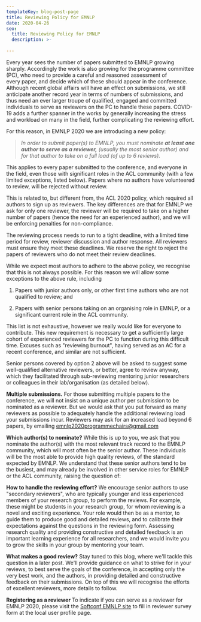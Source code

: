 ```yaml
---
templateKey: blog-post-page
title: Reviewing Policy for EMNLP
date: 2020-04-26
seo:
  title: Reviewing Policy for EMNLP
  description: >- 
    
---
```


Every year sees the number of papers submitted to EMNLP growing sharply.
Accordingly the work is also growing for the programme committee (PC),
who need to provide a careful and reasoned assessment of every paper,
and decide which of these should appear in the conference. Although
recent global affairs will have an effect on submissions, we still
anticipate another record year in terms of numbers of submissions, and
thus need an ever larger troupe of qualified, engaged and committed
individuals to serve as reviewers on the PC to handle these papers.
COVID-19 adds a further spanner in the works by generally increasing the
stress and workload on many in the field, further complicating the
reviewing effort.

For this reason, in EMNLP 2020 we are introducing a new policy:

> _In order to submit paper(s) to EMNLP, you must nominate **at least
> one author to serve as a reviewer,** (usually the most senior author)
> and for that author to take on a full load (of up to 6 reviews)._

This applies to every paper submitted to the conference, and everyone in
the field, even those with significant roles in the ACL community (with
a few limited exceptions, listed below). Papers where no authors have
volunteered to review, will be rejected without review.

This is related to, but different from, the ACL 2020 policy, which
required all authors to sign up as reviewers. The key differences are
that for EMNLP we ask for only one reviewer, the reviewer will be
required to take on a higher number of papers (hence the need for an
experienced author), and we will be enforcing penalties for
non-compliance.

The reviewing process needs to run to a tight deadline, with a limited
time period for review, reviewer discussion and author response. All
reviewers must ensure they meet these deadlines. We reserve the right to
reject the papers of reviewers who do not meet their review deadlines.

While we expect most authors to adhere to the above policy, we recognise
that this is not always possible. For this reason we will allow some
exceptions to the above rule, including

1.  Papers with junior authors only, or other first time authors who are
    not qualified to review; and

2.  Papers with senior persons taking on an organising role in EMNLP, or
    a significant current role in the ACL community.

This list is not exhaustive, however we really would like for everyone
to contribute. This new requirement is necessary to get a sufficiently
large cohort of experienced reviewers for the PC to function during this
difficult time. Excuses such as "reviewing burnout", having served as an
AC for a recent conference, and similar are not sufficient.

Senior persons covered by option 2 above will be asked to suggest some
well-qualified alternative reviewers, or better, agree to review anyway,
which they facilitated through sub-reviewing mentoring junior
researchers or colleagues in their lab/organisation (as detailed below).

**Multiple submissions.** For those submitting multiple papers to the
conference, we will not insist on a unique author per submission to be
nominated as a reviewer. But we would ask that you put forward as many
reviewers as possible to adequately handle the additional reviewing load
your submissions incur. Reviewers may ask for an increased load beyond 6
papers, by emailing
[emnlp2020programmechairs@gmail.com](mailto:emnlp2020programmechairs@gmail.com)

**Which author(s) to nominate?** While this is up to you, we ask that
you nominate the author(s) with the most relevant track record to the
EMNLP community, which will most often be the senior author. These
individuals will be the most able to provide high quality reviews, of
the standard expected by EMNLP. We understand that these senior authors
tend to be the busiest, and may already be involved in other service
roles for EMNLP or the ACL community, raising the question of:

**How to handle the reviewing effort?** We encourage senior authors to
use "secondary reviewers", who are typically younger and less
experienced members of your research group, to perform the reviews. For
example, these might be students in your research group, for whom
reviewing is a novel and exciting experience. Your role would then be as
a mentor, to guide them to produce good and detailed reviews, and to
calibrate their expectations against the questions in the reviewing
form. Assessing research quality and providing constructive and detailed
feedback is an important learning experience for all researchers, and we
would invite you to grow the skills in your group by mentoring your
team.

**What makes a good review?** Stay tuned to this blog, where we'll
tackle this question in a later post. We'll provide guidance on what to
strive for in your reviews, to best serve the goals of the conference,
in accepting only the very best work, and the authors, in providing
detailed and constructive feedback on their submissions. On top of this
we will recognise the efforts of excellent reviewers, more details to
follow.

**Registering as a reviewer** To indicate if you can serve as a reviewer for EMNLP 2020, please visit the [Softconf EMNLP site](https://www.softconf.com/emnlp2020/papers/user/scmd.cgi?scmd=updateProfile) to fill in reviewer survey form at the local user profile page.


